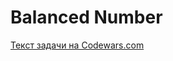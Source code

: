 <h1>Balanced Number</h1>
<p><a href="https://www.codewars.com/kata/542106e2dda52658bf00001a">Текст задачи на Codewars.com</a></p>